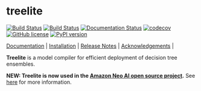 # treelite

[![Build Status](https://dev.azure.com/hcho3/treelite/_apis/build/status/dmlc.treelite?branchName=master)](https://dev.azure.com/hcho3/treelite/_build/latest?definitionId=1&branchName=master)
[![Build Status](https://img.shields.io/travis/dmlc/xgboost.svg?label=build&logo=travis&branch=master)](https://travis-ci.org/dmlc/xgboost)
[![Documentation Status](https://readthedocs.org/projects/treelite/badge/?version=latest)](http://treelite.readthedocs.io/en/latest/?badge=latest)
[![codecov](https://codecov.io/gh/dmlc/treelite/branch/master/graph/badge.svg)](https://codecov.io/gh/dmlc/treelite)
[![GitHub license](http://dmlc.github.io/img/apache2.svg)](./LICENSE)
[![PyPI version](https://badge.fury.io/py/treelite.svg)](https://pypi.python.org/pypi/treelite/)

[Documentation](http://treelite.io) |
[Installation](http://treelite.readthedocs.io/en/latest/install.html) |
[Release Notes](NEWS.md) |
[Acknowledgements](ACKNOWLEDGMENTS.md) |

**Treelite** is a model compiler for efficient deployment of decision tree
ensembles.

**NEW: Treelite is now used in the [Amazon Neo AI open source project](https://github.com/neo-ai/neo-ai-dlr).** See [here](https://aws.amazon.com/blogs/machine-learning/aws-launches-open-source-neo-ai-project-to-accelerate-ml-deployments-on-edge-devices/) for more information.
